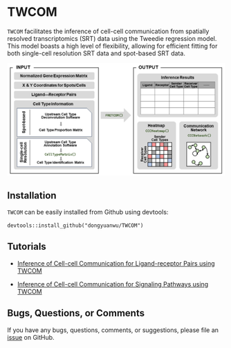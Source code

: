 # TWCOM

`TWCOM` facilitates the inference of cell-cell communication from spatially resolved transcriptomics (SRT) data using the Tweedie regression model. This model boasts a high level of flexibility, allowing for efficient fitting for both single-cell resolution SRT data and spot-based SRT data.

<p align="center">
	<img src="https://github.com/dongyuanwu/TWCOM/blob/main/Workflow.png">
</p>

## Installation

`TWCOM` can be easily installed from Github using devtools:

```
devtools::install_github("dongyuanwu/TWCOM")
```

## Tutorials

- <a href="https://htmlpreview.github.io/?https://github.com/dongyuanwu/TWCOM/blob/main/tutorial/TWCOM_Introduction.html" target="_blank">
	Inference of Cell-cell Communication for Ligand-receptor Pairs using TWCOM
</a>

- <a href="https://htmlpreview.github.io/?https://github.com/dongyuanwu/TWCOM/blob/main/tutorial/TWCOM_Pathway_Introduction.html" target="_blank">
	Inference of Cell-cell Communication for Signaling Pathways using TWCOM
</a>

## Bugs, Questions, or Comments

If you have any bugs, questions, comments, or suggestions, please file an <a href="https://github.com/dongyuanwu/TWCOM/issues">issue</a> on GitHub.
